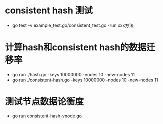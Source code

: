 # consistent hash 测试
- go test -v example_test.go/consistent_test.go -run xxx方法

# 计算hash和consistent hash的数据迁移率
- go run ./hash.go -keys 10000000 -nodes 10 -new-nodes 11
- go run ./consistent-hash.go -keys 10000000 -nodes 10 -new-nodes 11

# 测试节点数据论衡度
- go run consistent-hash-vnode.go